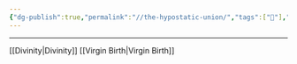 ```yaml
---
{"dg-publish":true,"permalink":"//the-hypostatic-union/","tags":["🌱"],"noteIcon":1}
---
```



---
[[Divinity\|Divinity]]
[[Virgin Birth\|Virgin Birth]]
